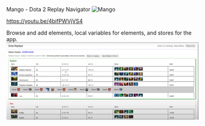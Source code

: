 Mango - Dota 2 Replay Navigator ![Mango](https://static.wikia.nocookie.net/dota2_gamepedia/images/7/70/Enchanted_Mango_icon.png/revision/latest/scale-to-width-down/100?cb=20160530170213)

https://youtu.be/4bifPWVjVS4

Browse and add elements, local variables for elements, and stores for the app.
![alt text](https://raw.githubusercontent.com/flooyd/mango/refs/heads/master/client/public/Mango.PNG)

